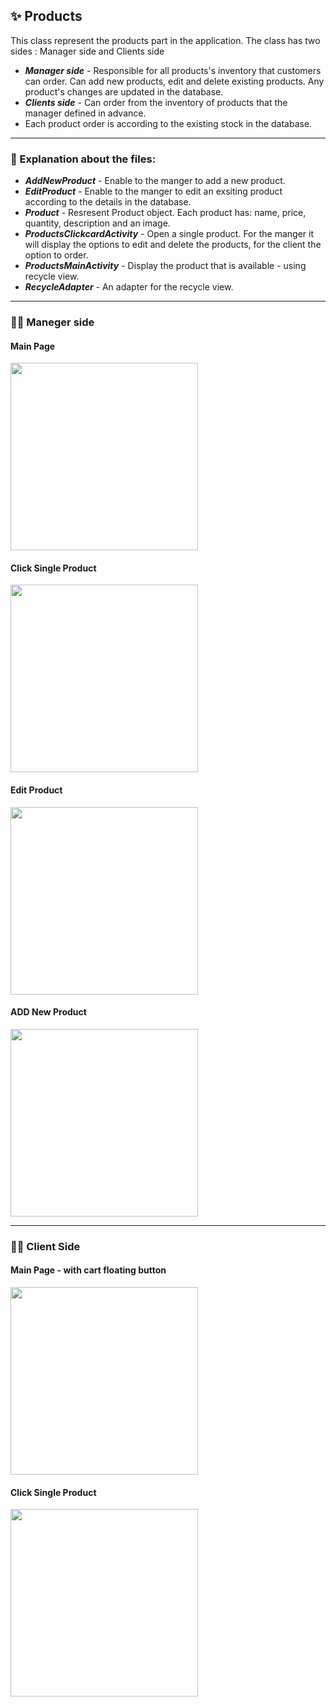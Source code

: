 

## :sparkles: Products

This class represent the products part in the application.
The class has two sides : Manager side and Clients side
- ***Manager side*** - Responsible for all products's inventory that customers can order. 
Can add new products, edit and delete existing products. Any product's changes are updated in the database.
- ***Clients side*** - Can order from the inventory of products that the manager defined in advance. 
- Each product order is according to the existing stock in the database.
---
### :bookmark_tabs: Explanation about the files:  

- ***AddNewProduct*** - Enable to the manger to add a new product.
- ***EditProduct*** - Enable to the manger to edit an exsiting product according to the details in the database.
- ***Product*** - Resresent Product object. Each product has: name, price, quantity, description and an image.
- ***ProductsClickcardActivity*** - Open a single product. For the manger it will display the options to edit and delete the products, for the client the option to order. 
- ***ProductsMainActivity*** - Display the product that is available - using recycle view.
- ***RecycleAdapter*** - An adapter for the recycle view. 
---
### :man_office_worker: Maneger side 

#### Main Page 
<img width="300" src="https://user-images.githubusercontent.com/93086649/206425464-0493f992-50bc-4cb2-ad97-eed871ed7709.jpg">


#### Click Single Product 
<img width="300" src="https://user-images.githubusercontent.com/93086649/206425450-24dcf8cb-ce3c-46aa-8f18-5add8f46b8b9.jpg">

#### Edit Product
<img width="300" src="https://user-images.githubusercontent.com/93086649/206425492-80078c6d-0af5-4bba-a76e-9536b3f786c9.jpg">

#### ADD New Product

<img width="300" src="https://user-images.githubusercontent.com/93086649/206427746-11d58584-0e0b-45be-903a-73a956931b92.jpg">

  ---

### :sassy_man: Client Side 

#### Main Page - with cart floating button 

<img width="300" src="https://user-images.githubusercontent.com/93086649/206427907-3a9b9e11-0cb2-4e95-99b1-3a050bc871e5.jpg">

#### Click Single Product 

<img width="300" src="https://user-images.githubusercontent.com/93086649/206427966-14a232cf-7e40-4cc8-b7e4-c1576470034f.jpg">


